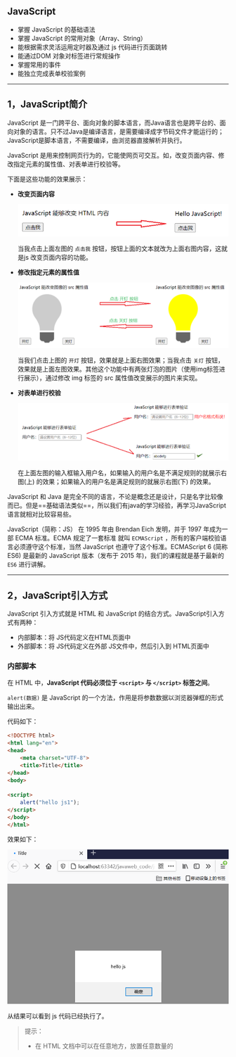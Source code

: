 ## JavaScript

* 掌握 JavaScript 的基础语法
* 掌握 JavaScript 的常用对象（Array、String）
* 能根据需求灵活运用定时器及通过 js 代码进行页面跳转
* 能通过DOM 对象对标签进行常规操作
* 掌握常用的事件
* 能独立完成表单校验案例

------

## 1，JavaScript简介

JavaScript 是一门跨平台、面向对象的脚本语言，而Java语言也是跨平台的、面向对象的语言。只不过Java是编译语言，是需要编译成字节码文件才能运行的；JavaScript是脚本语言，不需要编译，由浏览器直接解析并执行。

JavaScript 是用来控制网页行为的，它能使网页可交互。如，改变页面内容、修改指定元素的属性值、对表单进行校验等。

下面是这些功能的效果展示：

* **改变页面内容**

  <img src="assets/image-20210814173417834.png" alt="image-20210814173417834" style="zoom:80%;" />

  当我点击上面左图的 `点击我` 按钮，按钮上面的文本就改为上面右图内容，这就是js 改变页面内容的功能。

* **修改指定元素的属性值**

  <img src="assets/image-20210814173719505.png" alt="image-20210814173719505" style="zoom:70%;" />

  当我们点击上图的 `开灯` 按钮，效果就是上面右图效果；当我点击 `关灯` 按钮，效果就是上面左图效果。其他这个功能中有两张灯泡的图片（使用img标签进行展示），通过修改 img 标签的 src 属性值改变展示的图片来实现。

* **对表单进行校验**

  <img src="assets/image-20210814174242688.png" alt="image-20210814174242688" style="zoom:70%;" />

  在上面左图的输入框输入用户名，如果输入的用户名是不满足规则的就展示右图(上) 的效果；如果输入的用户名是满足规则的就展示右图(下) 的效果。

JavaScript 和 Java 是完全不同的语言，不论是概念还是设计，只是名字比较像而已。但是==基础语法类似==，所以我们有java的学习经验，再学习JavaScript 语言就相对比较容易些。

JavaScript（简称：JS） 在 1995 年由 Brendan Eich 发明，并于 1997 年成为一部 ECMA 标准。ECMA 规定了一套标准 就叫 `ECMAScript` ，所有的客户端校验语言必须遵守这个标准，当然 JavaScript 也遵守了这个标准。ECMAScript 6 (简称ES6) 是最新的 JavaScript 版本（发布于 2015 年)，我们的课程就是基于最新的 `ES6` 进行讲解。

------

## 2，JavaScript引入方式

JavaScript 引入方式就是 HTML 和 JavaScript 的结合方式。JavaScript引入方式有两种：

* 内部脚本：将 JS代码定义在HTML页面中
* 外部脚本：将 JS代码定义在外部 JS文件中，然后引入到 HTML页面中

### 内部脚本

在 HTML 中，**JavaScript 代码必须位于 `<script>` 与 `</script>` 标签之间**。

`alert(数据)` 是 JavaScript 的一个方法，作用是将参数数据以浏览器弹框的形式输出出来。

代码如下：

```html
<!DOCTYPE html>
<html lang="en">
<head>
    <meta charset="UTF-8">
    <title>Title</title>
</head>
<body>

<script>
    alert("hello js1");
</script>
</body>
</html>
```

效果如下：

<img src="assets/image-20210814181419691.png" alt="image-20210814181419691" style="zoom:70%;" />

从结果可以看到 js 代码已经执行了。

> 提示：
>
> * 在 HTML 文档中可以在任意地方，放置任意数量的<script>标签。如下图
>
>   ```html
>   <!DOCTYPE html>
>   <html lang="en">
>   <head>
>       <meta charset="UTF-8">
>       <title>Title</title>
>       <script>
>           alert("hello js1");
>       </script>
>   </head>
>   <body>
>       
>   <script>
>       alert("hello js1");
>   </script>
>       
>   </body>
>   </html>
>   <script>
>       alert("hello js1");
>   </script>
>   ```
>
> * 一般把脚本置于 <body> 元素的底部，可改善显示速度
>
>   因为浏览器在加载页面的时候会从上往下进行加载并解析。 我们应该让用户看到页面内容，然后再展示动态的效果。

### 外部脚本

- 第一步：定义外部 js 文件。

如定义名为 demo.js 的文件。项目结构如下：

<img src="assets/image-20210814182345236.png" alt="image-20210814182345236" style="zoom:80%;" />

demo.js 文件内容如下：

```js
alert("hello js");
```

- 第二步：在页面中引入外部的js文件

在页面使用 `script` 标签中使用 `src` 属性指定 js 文件的 URL 路径。

```html
<!DOCTYPE html>
<html lang="en">
<head>
    <meta charset="UTF-8">
    <title>Title</title>
</head>
<body>

<script src="../js/demo.js"></script>
</body>
</html>
```

> 注意：
>
> * 外部脚本不能包含 `<script>` 标签
>
>   在js文件中直接写 js 代码即可，不要在 js文件中写 `script` 标签
>
> * `<script>` 标签不能自闭合
>
>   在页面中引入外部js文件时，不能写成 `<script src="../js/demo.js" />`。

------

## 3，JavaScript基础语法

### 3.1  书写语法

* 区分大小写：与 Java 一样，变量名、函数名以及其他一切东西都是区分大小写的

* 每行结尾的分号可有可无

  如果一行上写多个语句时，必须加分号用来区分多个语句。

* 注释

  * 单行注释：// 注释内容
  * 多行注释：/* 注释内容 */

  > 注意：JavaScript 没有文档注释

* 大括号表示代码块

  下面语句大家肯定能看懂，和 java 一样 大括号表示代码块。

  ```js
  if (count == 3) { 
     alert(count); 
  } 
  ```

### 3.2  输出语句

js 可以通过以下方式进行内容的输出，只不过不同的语句输出到的位置不同

* **使用 window.alert() 写入警告框**

  ```html
  <!DOCTYPE html>
  <html lang="en">
  <head>
      <meta charset="UTF-8">
      <title>Title</title>
  </head>
  <body>
      
  <script>
      window.alert("hello js");//写入警告框
  </script>
  </body>
  </html>
  ```

  上面代码通过浏览器打开，我们可以看到如下图弹框效果

  <img src="assets/image-20210814181419691.png" alt="image-20210814181419691" style="zoom:70%;" />

* **使用 document.write() 写入 HTML 输出**

  ```html
  <!DOCTYPE html>
  <html lang="en">
  <head>
      <meta charset="UTF-8">
      <title>Title</title>
  </head>
  <body>
      
  <script>
      document.write("hello js 2~");//写入html页面
  </script>
  </body>
  </html>
  ```

  上面代码通过浏览器打开，我们可以在页面上看到 `document.write(内容)` 输出的内容

  <img src="assets/image-20210814190302845.png" alt="image-20210814190302845" style="zoom:80%;" />

* **使用 console.log() 写入浏览器控制台**

  ```html
  <!DOCTYPE html>
  <html lang="en">
  <head>
      <meta charset="UTF-8">
      <title>Title</title>
  </head>
  <body>
  
  <script>
      console.log("hello js 3");//写入浏览器的控制台
  </script>
  </body>
  </html>
  ```

  上面代码通过浏览器打开，我们可以在不能页面上看到  `console.log(内容)` 输出的内容，它是输出在控制台了，而怎么在控制台查看输出的内容呢？在浏览器界面按 `F12` 就可以看到下图的控制台

  ![image-20210814190906202](assets/image-20210814190906202.png)

### 3.3  变量

JavaScript 是一门弱类型语言，**变量可以存放不同类型的值**。JavaScript 中用 var 关键字（variable 的缩写）来声明变量。

```js
var 变量名 = 数据值;
```

如下在定义变量时赋值为数字数据，还可以将变量的值改为字符串类型的数。

```js
var test = 20;
test = "张三";
```

#### js 变量名命名规则

* 组成字符可以是任何字母、数字、下划线（_）或美元符号（$）
* 数字不能开头
* 建议使用驼峰命名

#### var 与 let 关键字

JavaScript 中 `var` 关键字有点特殊，有以下地方和其他语言不一样

* 作用域：全局变量

  ```js
  {
      var age = 20;
  }
  alert(age);  // 在代码块中定义的age 变量，在代码块外边还可以使用
  ```

* 变量可以重复定义

  ```js
  {
      var age = 20;
      var age = 30;//JavaScript 会用 30 将之前 age 变量的 20 替换掉
  }
  alert(age); //打印的结果是 30
  ```

ECMAScript 6 新增了`let `关键字来定义变量。它的用法类似于 `var`，但是所声明的变量，只在 `let` 关键字所在的代码块内有效，且不允许重复声明。

例如：

```js
{
    let age = 20;
}
alert(age); 
```

运行上面代码，浏览器并没有弹框输出结果，说明这段代码是有问题的。通过 `F12` 打开开发者模式可以看到如下错误信息

<img src="assets/image-20210815170848426.png" alt="image-20210815170848426" style="zoom:80%;" />

而如果在代码块中定义两个同名的变量，IDEA 开发工具就直接报错了

> <img src="assets/image-20210815170952829.png" alt="image-20210815170952829" style="zoom:80%;" />

#### const关键字

ECMAScript 6 新增了 const关键字，用来声明一个只读的常量。一旦声明，常量的值就不能改变。

> <img src="assets/image-20210815171128095.png" alt="image-20210815171128095" style="zoom:80%;" />

可以看到给 PI 这个常量重新赋值时报错。

### 3.4  数据类型

JavaScript 中提供了两类数据类型：原始类型 和 引用类型。

**使用 typeof 运算符可以获取数据类型**。

`alert(typeof age);` 以弹框的形式将 age 变量的数据类型输出

原始数据类型：

* **number**：数字（整数、小数、NaN(Not a Number)）

  ```js
  var age = 20;
  var price = 99.8;
  
  alert(typeof age); // 结果是 ： number
  alert(typeof price);// 结果是 ： number
  ```


注意：NaN是一个特殊的number类型的值

* **string**：字符、字符串，单双引皆可

  ```js
  var ch = 'a';
  var name = '张三'; 
  var addr = "北京";
  
  alert(typeof ch); //结果是  string
  alert(typeof name); //结果是  string
  alert(typeof addr); //结果是  string
  ```


注意：在 js 中 双引号和单引号都表示字符串类型的数据

* **boolean**：布尔。true，false

  ```js
  var flag = true;
  var flag2 = false;
  
  alert(typeof flag); //结果是 boolean
  alert(typeof flag2); //结果是 boolean
  ```

* **null**：对象为空

  ```js
  var obj = null;
  
  alert(typeof obj);//结果是 object
  ```


为什么打印上面的 obj 变量的数据类型，结果是object；这个官方给出了解释，下面是从官方文档截的图

<img src="assets/image-20210815173003408.png" alt="image-20210815173003408" style="zoom:80%;" />

* **undefined**：当声明的变量未初始化时，该变量的默认值是 undefined

  ```js
  var a ;
  alert(typeof a); //结果是 undefined
  ```

### 3.5  运算符

JavaScript 提供了如下的运算符。大部分和 Java语言 都是一样的，不同的是 JS 关系运算符中的 `==` 和 `===`。

* 一元运算符：++，--

* 算术运算符：+，-，*，/，%

* 赋值运算符：=，+=，-=…

* 关系运算符：>，<，>=，<=，!=，\==，===…

* 逻辑运算符：&&，||，!

* 三元运算符：条件表达式 ? true_value : false_value 

#### ==和===区别

概述:

* ==：
  1. 判断类型是否一样，如果不一样，则进行类型转换
  
  2. 再去比较其值
  
* ===：js 中的全等于

  1. 判断类型是否一样，如果不一样，直接返回false
  2. 再去比较其值

代码：

```js
var age1 = 20;
var age2 = "20";

alert(age1 == age2);// true
alert(age1 === age2);// false
```

#### 类型转换

上述讲解 `==` 运算符时，发现会进行类型转换。

* 其他类型转为number

  * string 转换为 number 类型：按照字符串的字面值，转为数字。如果字面值不是数字，则转为NaN

    将 string 转换为 number 有两种方式：

    * 使用 `+` 正号运算符：

      ```js
      var str = +"20";
      alert(str + 1) //21
      ```

    * 使用 `parseInt()` 函数(方法)：

      ```js
      var str = "20";
      alert(parseInt(str) + 1);
      ```

    建议使用 `parseInt()` 函数进行转换。

  * boolean 转换为 number 类型：true 转为1，false转为0

    ```js
    var flag = +false;
    alert(flag); // 0
    ```

* 其他类型转为boolean

  * number 类型转换为 boolean 类型：0和NaN转为false，其他的数字转为true
  * string 类型转换为 boolean 类型：空字符串转为false，其他的字符串转为true
  * null类型转换为 boolean 类型是 false
  * undefined 转换为 boolean 类型是 false

  **代码如下：**

  ```js
  // var flag = 3;
  // var flag = "";
  var flag = undefined;
  
  if(flag){
      alert("转为true");
  }else {
      alert("转为false");
  }
  ```

**使用场景：**

在 Java 中使用字符串前，一般都会先判断字符串不是null，并且不是空字符才会做其他的一些操作，JavaScript也有类型的操作，代码如下：

```js
var str = "abc";

//健壮性判断
if(str != null && str.length > 0){
    alert("转为true");
}else {
    alert("转为false");
}
```

但是由于 JavaScript 会自动进行类型转换，所以上述的判断可以进行简化，代码如下：

```js
var str = "abc";

//健壮性判断
if(str){
    alert("转为true");
}else {
    alert("转为false");
}
```

### 3.6  流程控制语句

JavaScript 中提供了和 Java 一样的流程控制语句，如下

* if 
* switch
* for
* while
* dowhile

#### if 语句

```js
var count = 3;
if (count == 3) {
    alert(count);
}
```

#### switch 语句

```js
var num = 3;
switch (num) {
    case 1:
        alert("星期一");
        break;
    case 2:
        alert("星期二");
        break;
    case 3:
        alert("星期三");
        break;
    case 4:
        alert("星期四");
        break;
    case 5:
        alert("星期五");
        break;
    case 6:
        alert("星期六");
        break;
    case 7:
        alert("星期日");
        break;
    default:
        alert("输入的星期有误");
        break;
}
```

#### for 循环语句

```js
var sum = 0;
for (let i = 1; i <= 100; i++) { //建议for循环小括号中定义的变量使用let
    sum += i;
}
alert(sum);
```

#### while 循环语句

```js
var sum = 0;
var i = 1;
while (i <= 100) {
    sum += i;
    i++;
}
alert(sum);
```

#### do-while 循环语句

```js
var sum = 0;
var i = 1;
do {
    sum += i;
    i++;
}
while (i <= 100);
alert(sum);
```

### 3.7  函数

函数（就是Java中的方法）是被设计为执行特定任务的代码块；JavaScript 函数通过 **function 关键词**进行定义。

#### 定义格式

函数定义格式有两种：

* 方式1

  ```js
  function 函数名(参数1,参数2..){
      要执行的代码
  }
  ```

* 方式2

  ```js
  var 函数名 = function (参数列表){
      要执行的代码
  }
  ```

注意：

* 形式参数不需要类型。因为JavaScript是弱类型语言

  ```js
  function add(a, b){
      return a + b;
  }
  ```

  上述函数的参数 a 和 b 不需要定义数据类型，因为在每个参数前加上 var 也没有任何意义。

* 返回值也不需要定义类型，可以在函数内部直接使用return返回即可

#### 函数调用

函数调用函数：

```js
函数名称(实际参数列表);
```

eg：

```js
let result = add(10,20);
```

注意：

* JS中，函数调用可以传递任意个数参数

例如  `let result = add(1,2,3);`  ：它是将数据 1 传递给了变量a，将数据 2 传递给了变量 b，而数据 3 没有变量接收。

------

## 4，JavaScript常用对象

JavaScript 提供了很多对象供使用者来使用。这些对象总共分类三类

* 基本对象

  <img src="assets/image-20210815183147297.png" alt="image-20210815183147297" style="zoom:80%;" />

* BOM 对象

  <img src="assets/image-20210815183207660.png" alt="image-20210815183207660" style="zoom:80%;" />

* DOM对象

  DOM 中的对象就比较多了，下图只是截取部分

  <img src="assets/image-20210815183225718.png" alt="image-20210815183225718" style="zoom:80%;" />

### 4.1  Array对象

JavaScript Array对象用于定义数组

#### 4.1.1  定义格式

数组的定义格式有两种：

* 方式1

  ```js
  var 变量名 = new Array(元素列表); 
  ```


例如：

```js
var arr = new Array(1,2,3); //1,2,3 是存储在数组中的数据（元素）
```

* 方式2

  ```js
  var 变量名 = [元素列表];
  ```


例如：

```js
var arr = [1,2,3]; //1,2,3 是存储在数组中的数据（元素）
```

注意：Java中的数组静态初始化使用的是{}定义，而 JavaScript 中使用的是 [] 定义

#### 4.1.2  元素访问

访问数组中的元素和 Java 语言的一样，格式如下：

```js
arr[索引] = 值;
```

**代码演示：**

```js
 // 方式一
var arr = new Array(1,2,3);
alert(arr);

// 方式二
var arr2 = [1,2,3];
alert(arr2);

// 访问
arr2[0] = 10;
alert(arr2)
```

#### 4.1.3  特点

JavaScript 中的数组相当于 Java 中集合。数组的长度是可以变化的，而 JavaScript 是弱类型，所以可以存储任意的类型的数据。

例如如下代码：

```js
// 变长
var arr3 = [1,2,3];
arr3[10] = 10;
alert(arr3[10]); // 10
alert(arr3[9]);  //undefined
```

上面代码在定义数组中给了三个元素，又给索引是 10 的位置添加了数据 10，那么 `索引3` 到 `索引9` 位置的元素是什么呢？我们之前就介绍了，在 JavaScript 中没有赋值的话，默认就是 `undefined`。

如果给 `arr3` 数组添加字符串的数据，也是可以添加成功的

```js
arr3[5] = "hello";
alert(arr3[5]); // hello
```

#### 4.1.4  属性

Array 对象提供了很多属性，如下图是官方文档截取的

<img src="assets/image-20210815190319166.png" alt="image-20210815190319166" style="zoom:80%;" />

这里只讲解 `length` 属性，该数组可以动态的获取数组的长度。而有这个属性，就可以遍历数组

```js
var arr = [1,2,3];
for (let i = 0; i < arr.length; i++) {
    alert(arr[i]);
}
```

#### 4.1.5  方法

Array 对象同样也提供了很多方法，如下图是官方文档截取的

<img src="assets/image-20210815190601340.png" alt="image-20210815190601340" style="zoom:80%;" />

只演示 `push` 函数和 `splice` 函数。

* push 函数：给数组添加元素，也就是在数组的末尾添加元素

  参数表示要添加的元素

  ```js
  // push:添加方法
  var arr5 = [1,2,3];
  arr5.push(10);
  alert(arr5);  //数组的元素是 {1,2,3,10}
  ```

* splice 函数：删除元素

  参数1：索引。表示从哪个索引位置删除

  参数2：个数。表示删除几个元素

  ```js
  // splice:删除元素
  var arr5 = [1,2,3];
  arr5.splice(0,1); //从 0 索引位置开始删除，删除一个元素 
  alert(arr5); // {2,3}
  ```

### 4.2  String对象

String对象的创建方式有两种

* 方式1：

  ```js
  var 变量名 = new String(s); 
  ```

* 方式2：

  ```js
  var 变量名 = "数组"; 
  ```

**属性：**

String对象提供了很多属性，下面给大家列举了一个属性 `length` ，该属性是用于动态的获取字符串的长度

<img src="assets/image-20210815192504884.png" alt="image-20210815192504884" style="zoom:60%;" />

**函数：**

String对象提供了很多函数（方法），下面给大家列举了两个方法。

<img src="assets/image-20210815192544172.png" alt="image-20210815192544172" style="zoom:70%;" />

String对象还有一个函数 `trim()` ，该方法在文档中没有体现，但是所有的浏览器都支持；它是用来去掉字符串两端的空格。

代码演示：

```js
var str4 = '  abc   ';
alert(1 + str4 + 1);
```

上面代码会输出内容 `1  abc  1`，很明显可以看到 abc 字符串左右两边是有空格的。接下来使用 `trim()` 函数

```js
var str4 = '  abc   ';
alert(1 + str4.trim() + 1);
```

输出的内容是 `1abc1` 。这就是 `trim()` 函数的作用。

`trim()` 函数在以后开发中还是比较常用的，例如下图所示是登陆界面

<img src="assets/image-20210815193420418.png" alt="image-20210815193420418" style="zoom:80%;"/> 

用户在输入用户名和密码时，可能会习惯的输入一些空格，这样在我们后端程序中判断用户名和密码是否正确，结果肯定是失败。所以我们一般都会对用户输入的字符串数据进行去除前后空格的操作。

### 4.3  自定义对象

在 JavaScript 中自定义对象特别简单，下面就是自定义对象的格式：

```js
var 对象名称 = {
    属性名称1:属性值1,
    属性名称2:属性值2,
    ...,
    函数名称:function (形参列表){},
	...
};
```

调用属性的格式：

```js
对象名.属性名
```

调用函数的格式：

```js
对象名.函数名()
```

接下来通过代码演示一下：

```js
var person = {
        name : "zhangsan",
        age : 23,
        eat: function (){
            alert("干饭~");
        }
    };

alert(person.name); //zhangsan
alert(person.age); //23

person.eat();  //干饭~
```

------

## 5，BOM

BOM：**Browser Object Model 浏览器对象模型。也就是 JavaScript 将浏览器的各个组成部分封装为对象**。

要操作浏览器的各个组成部分，就可以通过操作 BOM 中的对象来实现。比如：现在想将浏览器地址栏的地址改为 `https://www.itheima.com` 就可以通过使用 BOM 中定义的 `Location` 对象的 `href` 属性，代码： `location.href = "https://itheima.com";` 

 BOM 中包含了如下对象：

* Window：浏览器窗口对象
* Navigator：浏览器对象
* Screen：屏幕对象
* History：历史记录对象
* Location：地址栏对象

下图是 BOM 中的各个对象和浏览器的各个组成部分的对应关系

<img src="assets/image-20210815194911914.png" alt="image-20210815194911914" style="zoom:70%;" />

BOM 中的 `Navigator` 对象和 `Screen` 对象基本不会使用，所以我们的课堂只对 `Window`、`History`、`Location` 对象进行讲解。

### 5.1  Window对象

window 对象是 JavaScript 对浏览器的窗口进行封装的对象。

#### 5.1.1  获取window对象

该对象不需要创建直接使用 `window`，其中 `window. ` 可以省略。比如我们之前使用的 `alert()` 函数，其实就是 `window` 对象的函数，在调用是可以写成如下两种

* 显式使用 `window` 对象调用

  ```js
  window.alert("abc");
  ```

* 隐式调用

  ```
  alert("abc")
  ```

#### 5.1.2  window对象属性

`window` 对象提供了用于获取其他 BOM 组成对象的属性

<img src="assets/image-20210815200625592.png" alt="image-20210815200625592" style="zoom:80%;" />

也就是说，想使用 `Location` 对象的话，就可以使用 `window` 对象获取；写成 `window.location`，而 `window.` 可以省略，简化写成 `location` 来获取 `Location` 对象。

#### 5.1.3  window对象函数

`window` 对象提供了很多函数，但很多都不常用；下面给大家列举了一些比较常用的函数

<img src="assets/image-20210815201323329.png" alt="image-20210815201323329" style="zoom:80%;" />

> `setTimeout(function,毫秒值)` : 在一定的时间间隔后执行一个function，只执行一次
> `setInterval(function,毫秒值)` :在一定的时间间隔后执行一个function，循环执行

**confirm代码演示：**

```js
// confirm()，点击确定按钮，返回true，点击取消按钮，返回false
var flag = confirm("确认删除？");

alert(flag);
```

下图是 `confirm()` 函数的效果。当点击 `确定` 按钮，`flag` 变量值记录的就是 `true` ；当我们点击 `取消` 按钮，`flag` 变量值记录的就是 `false`。

<img src="assets/image-20210815201600493.png" alt="image-20210815201600493" style="zoom:80%;" />

而以后我们在页面删除数据时候如下图每一条数据后都有 `删除` 按钮，有可能是用户的一些误操作，所以对于删除操作需要用户进行再次确认，此时就需要用到 `confirm()` 函数。

<img src="assets/image-20210815202406490.png" alt="image-20210815202406490" style="zoom:70%;" />

**定时器代码演示：**

```js
setTimeout(function (){
    alert("hehe");
},3000);
```

当我们打开浏览器，3秒后才会弹框输出 `hehe`，并且只会弹出一次。

```js
setInterval(function (){
    alert("hehe");
},2000);
```

当我们打开浏览器，每隔2秒都会弹框输出 `hehe`。

#### 5.1.4  案例

**需求：每隔1秒，灯泡切换一次状态**

<img src="assets/image-20210815203345262.png" alt="image-20210815203345262" style="zoom:70%;" />

需求说明：

有如下页面效果，实现定时进行开灯、关灯功能

<img src="assets/image-20210815203623739.png" alt="image-20210815203623739" style="zoom:80%;" />

初始页面环境

```html
<!DOCTYPE html>
<html lang="en">
<head>
    <meta charset="UTF-8">
    <title>JavaScript演示</title>
</head>
<body>

<input type="button" onclick="on()" value="开灯">
<img id="myImage" border="0" src="../imgs/off.gif" style="text-align:center;">
<input type="button" onclick="off()" value="关灯">

<script>
    function on(){
        document.getElementById('myImage').src='../imgs/on.gif';
    }

    function off(){
        document.getElementById('myImage').src='../imgs/off.gif'
    }

</script>
</body>
</html>
```

代码实现：

```html
<!DOCTYPE html>
<html lang="en">
<head>
    <meta charset="UTF-8">
    <title>JavaScript演示</title>
</head>
<body>

<input type="button" onclick="on()" value="开灯">
<img id="myImage" border="0" src="../imgs/off.gif" style="text-align:center;">
<input type="button" onclick="off()" value="关灯">

<script>
    function on(){
        document.getElementById('myImage').src='../imgs/on.gif';
    }

    function off(){
        document.getElementById('myImage').src='../imgs/off.gif'
    }
    
    //定义一个变量，用来记录灯的状态，偶数是开灯状态，奇数是关灯状态
    var x = 0;
    //使用循环定时器
    setInterval(function (){
        if(x % 2 == 0){//表示是偶数，开灯状态，调用 on() 函数
            on();
        }else {  //表示是奇数，关灯状态，调用 off() 函数
            off();
        }
        x ++;//改变变量的值
    },1000);

</script>
</body>
</html>
```

### 5.2  History对象

History 对象是 JavaScript 对历史记录进行封装的对象。

* History 对象的获取


使用 `window.history`获取，其中window. 可以省略

* History 对象的函数

  <img src="assets/image-20210815224826535.png" alt="image-20210815224826535" style="zoom:70%;" />


这两个函数我们平时在访问其他的一些网站时经常使用对应的效果，如下图

<img src="assets/image-20210815225059114.png" alt="image-20210815225059114" style="zoom:80%;" />

当点击向左的箭头，就跳转到前一个访问的页面，这就是 `back()` 函数的作用；当点击向右的箭头，就跳转到下一个访问的页面，这就是 `forward()` 函数的作用。

### 5.3  Location对象

<img src="assets/image-20210815225243560.png" alt="image-20210815225243560" style="zoom:80%;" />

Location 对象是 JavaScript 对地址栏封装的对象。可以通过操作该对象，跳转到任意页面。

#### 5.3.1  获取Location对象

使用 window.location获取，其中window. 可以省略

```js
window.location.方法();
location.方法();
```

#### 5.3.2  Location对象属性

Location对象提供了很对属性。以后常用的只有一个属性 `href`

<img src="assets/image-20210815225707580.png" alt="image-20210815225707580" style="zoom:80%;" />

**代码演示：**

```js
alert("要跳转了");
location.href = "https://www.baidu.com";
```

在浏览器首先会弹框显示 `要跳转了`，当点击了 `确定` 就会跳转到 百度 的首页。

#### 5.3.3  案例

**需求：3秒跳转到百度首页**

**分析：**

1. 3秒跳转，由此可以确定需要使用到定时器，而只跳转一次，所以使用 `setTimeOut()`
2. 要进行页面跳转，所以需要用到 `location` 对象的 `href` 属性实现

**代码实现：**

```js
document.write("3秒跳转到首页..."); 
setTimeout(function (){
    location.href = "https://www.baidu.com"
},3000);
```

------

## 6，DOM

### 6.1  概述

DOM：**Document Object Model 文档对象模型。也就是 JavaScript 将 HTML 文档的各个组成部分封装为对象**。

DOM 其实我们并不陌生，之前在学习 XML 就接触过，**只不过 XML 文档中的标签需要我们写代码解析，而 HTML 文档是浏览器解析**。封装的对象分为

* Document：整个文档对象
* Element：元素对象
* Attribute：属性对象
* Text：文本对象
* Comment：注释对象

如下图，左边是 HTML 文档内容，右边是 DOM 树

![image-20210815231028430](assets/image-20210815231028430.png)

**作用：**

JavaScript 通过 DOM， 就能够对 HTML进行操作了

* 改变 HTML 元素的内容
* 改变 HTML 元素的样式（CSS）
* 对 HTML DOM 事件作出反应
* 添加和删除 HTML 元素

**DOM相关概念：**

DOM 是 W3C（万维网联盟）定义了访问 HTML 和 XML 文档的标准。该标准被分为 3 个不同的部分：

1. 核心 DOM：针对任何结构化文档的标准模型。 XML 和 HTML 通用的标准

   * Document：整个文档对象

   * Element：元素对象

   * Attribute：属性对象

   * Text：文本对象

   * Comment：注释对象

2. XML DOM： 针对 XML 文档的标准模型

3. HTML DOM： 针对 HTML 文档的标准模型

   该标准是在核心 DOM 基础上，对 HTML 中的每个标签都封装成了不同的对象

   * 例如：`<img>` 标签在浏览器加载到内存中时会被封装成 `Image` 对象，同时该对象也是 `Element` 对象。
   * 例如：`<input type='button'>` 标签在浏览器加载到内存中时会被封装成 `Button` 对象，同时该对象也是 `Element` 对象。

### 6.2  获取 Element对象

HTML 中的 Element 对象可以通过 `Document` 对象获取，而 `Document` 对象是通过 `window` 对象获取。

`Document` 对象中提供了以下获取 `Element` 元素对象的函数

* `getElementById()`：根据id属性值获取，返回单个Element对象
* `getElementsByTagName()`：根据标签名称获取，返回Element对象数组
* `getElementsByName()`：根据name属性值获取，返回Element对象数组
* `getElementsByClassName()`：根据class属性值获取，返回Element对象数组

**代码演示：**

下面有提前准备好的页面：

```html
<!DOCTYPE html>
<html lang="en">
<head>
    <meta charset="UTF-8">
    <title>Title</title>
</head>
<body>
    <img id="light" src="../imgs/off.gif"> <br>

    <div class="cls">传智教育</div>   <br>
    <div class="cls">黑马程序员</div> <br>

    <input type="checkbox" name="hobby"> 电影
    <input type="checkbox" name="hobby"> 旅游
    <input type="checkbox" name="hobby"> 游戏
    <br>
    <script>
		//在此处书写js代码
    </script>
</body>
</html>
```

1. 根据 `id` 属性值获取上面的 `img` 元素对象，返回单个对象

   ```js
   var img = document.getElementById("light");
   alert(img);
   ```

   结果如下：

   <img src="assets/image-20210815233232924.png" alt="image-20210815233232924" style="zoom:80%;" />

   从弹框输出的内容，也可以看出是一个图片元素对象。

2. 根据标签名称获取所有的 `div` 元素对象

   ```js
   var divs = document.getElementsByTagName("div");// 返回一个数组，数组中存储的是 div 元素对象
   // alert(divs.length);  //输出 数组的长度
   //遍历数组
   for (let i = 0; i < divs.length; i++) {
       alert(divs[i]);
   }
   ```

3. 获取所有的满足 `name = 'hobby'` 条件的元素对象

   ```js
   //3. getElementsByName：根据name属性值获取，返回Element对象数组
   var hobbys = document.getElementsByName("hobby");
   for (let i = 0; i < hobbys.length; i++) {
       alert(hobbys[i]);
   }
   ```

4. 获取所有的满足 `class='cls'` 条件的元素对象

   ```js
   //4. getElementsByClassName：根据class属性值获取，返回Element对象数组
   var clss = document.getElementsByClassName("cls");
   for (let i = 0; i < clss.length; i++) {
       alert(clss[i]);
   }
   ```

### 6.3  HTML Element对象使用

HTML 中的 `Element` 元素对象有很多，不可能全部记住，以后是根据具体的需求查阅文档使用。

下面我们通过具体的案例给大家演示文档的查询和对象的使用；下面提前给大家准备好的页面

```html
<!DOCTYPE html>
<html lang="en">
<head>
    <meta charset="UTF-8">
    <title>Title</title>
</head>
<body>
    <img id="light" src="../imgs/off.gif"> <br>

    <div class="cls">传智教育</div>   <br>
    <div class="cls">黑马程序员</div> <br>

    <input type="checkbox" name="hobby"> 电影
    <input type="checkbox" name="hobby"> 旅游
    <input type="checkbox" name="hobby"> 游戏
    <br>
    <script>
        //在此处写js低吗
    </script>
</body>
</html>
```

**需求：**

1. 点亮灯泡

   此案例由于需要改变 `img` 标签 的图片，所以我们查询文档，下图是查看文档的流程：

   <img src="assets/查看文档.png" alt="image-20210815233232924" style="zoom:100%;" />

   代码实现：

   ```js
   //1，根据 id='light' 获取 img 元素对象
   var img = document.getElementById("light");
   //2，修改 img 对象的 src 属性来改变图片
   img.src = "../imgs/on.gif";
   ```

2. 将所有的 `div` 标签的标签体内容替换为 `呵呵`

   ```js
   //1，获取所有的 div 元素对象
   var divs = document.getElementsByTagName("div");
   /*
           style:设置元素css样式
           innerHTML：设置元素内容
       */
   //2，遍历数组，获取到每一个 div 元素对象，并修改元素内容
   for (let i = 0; i < divs.length; i++) {
       //divs[i].style.color = 'red';
       divs[i].innerHTML = "呵呵";
   }
   ```

3. 使所有的复选框呈现被选中的状态

   此案例我们需要看 复选框 元素对象有什么属性或者函数是来操作 复选框的选中状态。下图是文档的查看

   ![image-20210816000520457](assets/image-20210816000520457.png)

   代码实现：

   ```js
   //1，获取所有的 复选框 元素对象
   var hobbys = document.getElementsByName("hobby");
   //2，遍历数组，通过将 复选框 元素对象的 checked 属性值设置为 true 来改变复选框的选中状态
   for (let i = 0; i < hobbys.length; i++) {
       hobbys[i].checked = true;
   }
   ```

------

## 7，事件监听

要想知道什么是事件监听，首先先聊聊什么是事件？

HTML 事件是发生在 HTML 元素上的“事情”。比如：页面上的 `按钮被点击`、`鼠标移动到元素之上`、`按下键盘按键` 等都是事件。

事件监听是JavaScript 可以在事件被侦测到时==执行一段逻辑代码。==例如下图当我们点击 `开灯` 按钮，就需要通过 js 代码实现替换图片

<img src="assets/image-20210816194143246.png" alt="image-20210816194143246" style="zoom:80%;" />

再比如下图输入框，当我们输入了用户名 `光标离开` 输入框，就需要通过 js 代码对输入的内容进行校验，没通过校验就在输入框后提示 `用户名格式有误!`

<img src="assets/image-20210816194333252.png" alt="image-20210816194333252" style="zoom:90%;" />

### 7.1  事件绑定

JavaScript 提供了两种事件绑定方式：

* 方式一：通过 HTML标签中的事件属性进行绑定

  如下面代码，有一个按钮元素，我们是在该标签上定义 `事件属性`，在事件属性中绑定函数。`onclick` 就是 `单击事件` 的事件属性。`onclick='on（）'` 表示该点击事件绑定了一个名为 `on()` 的函数

  ```html
  <input type="button" onclick='on()’>
  ```

  下面是点击事件绑定的 `on()` 函数

  ```js
  function on(){
  	alert("我被点了");
  }
  ```

* 方式二：通过 DOM 元素属性绑定

  如下面代码是按钮标签，在该标签上我们并没有使用 `事件属性`，绑定事件的操作需要在 js 代码中实现

  ```html
  <input type="button" id="btn">
  ```

  下面 js 代码是获取了 `id='btn'` 的元素对象，然后将 `onclick` 作为该对象的属性，并且绑定匿名函数。该函数是在事件触发后自动执行

  ```js
  document.getElementById("btn").onclick = function (){
      alert("我被点了");
  }
  ```

**代码演示：**

```html
<!DOCTYPE html>
<html lang="en">
<head>
    <meta charset="UTF-8">
    <title>Title</title>
</head>
<body>
    <!--方式1：在下面input标签上添加 onclick 属性，并绑定 on() 函数-->
    <input type="button" value="点我" onclick="on()"> <br>
    <input type="button" value="再点我" id="btn">

    <script>
        function on(){
            alert("我被点了");
        }
      	//方式2：获取 id="btn" 元素对象，通过调用 onclick 属性 绑定点击事件
        document.getElementById("btn").onclick = function (){
            alert("我被点了");
        }
    </script>
</body>
</html>
```

### 7.2  常见事件

上面案例中使用到了 `onclick` 事件属性，那都有哪些事件属性供我们使用呢？下面就给大家列举一些比较常用的事件属性

| 事件属性名  | 说明                     |
| ----------- | ------------------------ |
| onclick     | 鼠标单击事件             |
| onblur      | 元素失去焦点             |
| onfocus     | 元素获得焦点             |
| onload      | 某个页面或图像被完成加载 |
| onsubmit    | 当表单提交时触发该事件   |
| onmouseover | 鼠标被移到某元素之上     |
| onmouseout  | 鼠标从某元素移开         |

* `onfocus` 获得焦点事件。

  如下图，当点击了输入框后，输入框就获得了焦点。而下图示例是当获取焦点后会更改输入框的背景颜色。

  <img src="assets/image-20210816214900928.png" alt="image-20210816214900928" style="zoom:80%;" />

* `onblur  ` 失去焦点事件。

  如下图，当点击了输入框后，输入框就获得了焦点；再点击页面其他位置，那输入框就失去焦点了。下图示例是将输入的文本转换为大写。

  <img src="assets/image-20210816215235969.png" alt="image-20210816215235969" style="zoom:80%;" />

* `onmouseout  ` 鼠标移出事件。

* `onmouseover  `  鼠标移入事件。

  如下图，当鼠标移入到 苹果 图片上时，苹果图片变大；当鼠标移出 苹果图片时，苹果图片变小。

  <img src="assets/image-20210816220149093.png" alt="image-20210816220149093" style="zoom:70%;" />

* `onsubmit  ` 表单提交事件

  如下是带有表单的页面

  ```html
  <!DOCTYPE html>
  <html lang="en">
  <head>
      <meta charset="UTF-8">
      <title>Title</title>
  </head>
  <body>
      <form id="register" action="#" >
          <input type="text" name="username" />
          <input type="submit" value="提交">
      </form>
      <script>
          
      </script>
  </body>
  </html>
  ```

  如上代码的表单，当我们点击 `提交` 按钮后，表单就会提交，此处默认使用的是 `GET` 提交方式，会将提交的数据拼接到 URL 后。现需要通过 js 代码实现阻止表单提交的功能，js 代码实现如下：

  1. 获取 `form` 表单元素对象。
  2. 给 `form` 表单元素对象绑定 `onsubmit` 事件，并绑定匿名函数。
  3. 该匿名函数如果返回的是true，提交表单；如果返回的是false，阻止表单提交。

  ```js
  document.getElementById("register").onsubmit = function (){
      //onsubmit 返回true，则表单会被提交，返回false，则表单不提交
      return true;
  }
  ```

------

## 8，表单验证案例

### 8.1  需求

<img src="assets/image-20210816225925955.png" alt="image-20210816225925955" style="zoom:60%;" />

有如下注册页面，对表单进行校验，如果输入的用户名、密码、手机号符合规则，则允许提交；如果不符合规则，则不允许提交。

完成以下需求：

1. 当输入框失去焦点时，验证输入内容是否符合要求

2. 当点击注册按钮时，判断所有输入框的内容是否都符合要求，如果不合符则阻止表单提交

### 8.2  环境准备

下面是初始页面

```html
<!DOCTYPE html>
<html lang="en">
<head>
    <meta charset="UTF-8">
    <title>欢迎注册</title>
    <link href="../css/register.css" rel="stylesheet">
</head>
<body>
    <div class="form-div">
        <div class="reg-content">
            <h1>欢迎注册</h1>
            <span>已有帐号？</span> <a href="#">登录</a>
        </div>
        <form id="reg-form" action="#" method="get">
            <table>
                <tr>
                    <td>用户名</td>
                    <td class="inputs">
                        <input name="username" type="text" id="username">
                        <br>
                        <span id="username_err" class="err_msg" style="display: none">用户名不太受欢迎</span>
                    </td>
                </tr>

                <tr>
                    <td>密码</td>
                    <td class="inputs">
                        <input name="password" type="password" id="password">
                        <br>
                        <span id="password_err" class="err_msg" style="display: none">密码格式有误</span>
                    </td>
                </tr>

                <tr>
                    <td>手机号</td>
                    <td class="inputs"><input name="tel" type="text" id="tel">
                        <br>
                        <span id="tel_err" class="err_msg" style="display: none">手机号格式有误</span>
                    </td>
                </tr>
            </table>
            <div class="buttons">
                <input value="注 册" type="submit" id="reg_btn">
            </div>
            <br class="clear">
        </form>

    </div>


    <script>

    </script>
</body>
</html>
```

### 8.3  验证输入框

此小节完成如下功能：

* 校验用户名。当用户名输入框失去焦点时，判断输入的内容是否符合 `长度是 6-12 位` 规则，不符合使 `id='username_err'` 的span标签显示出来，给出用户提示。
* 校验密码。当密码输入框失去焦点时，判断输入的内容是否符合 `长度是 6-12 位` 规则，不符合使 `id='password_err'` 的span标签显示出来，给出用户提示。
* 校验手机号。当手机号输入框失去焦点时，判断输入的内容是否符合 `长度是 11 位` 规则，不符合使 `id='tel_err'` 的span标签显示出来，给出用户提示。

代码如下：

```js
//1. 验证用户名是否符合规则
//1.1 获取用户名的输入框
var usernameInput = document.getElementById("username");

//1.2 绑定onblur事件 失去焦点
usernameInput.onblur = function () {
    //1.3 获取用户输入的用户名
    var username = usernameInput.value.trim();

    //1.4 判断用户名是否符合规则：长度 6~12
    if (username.length >= 6 && username.length <= 12) {
        //符合规则
        document.getElementById("username_err").style.display = 'none';
    } else {
        //不合符规则
        document.getElementById("username_err").style.display = '';
    }
}

//1. 验证密码是否符合规则
//1.1 获取密码的输入框
var passwordInput = document.getElementById("password");

//1.2 绑定onblur事件 失去焦点
passwordInput.onblur = function() {
    //1.3 获取用户输入的密码
    var password = passwordInput.value.trim();

    //1.4 判断密码是否符合规则：长度 6~12
    if (password.length >= 6 && password.length <= 12) {
        //符合规则
        document.getElementById("password_err").style.display = 'none';
    } else {
        //不合符规则
        document.getElementById("password_err").style.display = '';
    }
}

//1. 验证手机号是否符合规则
//1.1 获取手机号的输入框
var telInput = document.getElementById("tel");

//1.2 绑定onblur事件 失去焦点
telInput.onblur = function() {
    //1.3 获取用户输入的手机号
    var tel = telInput.value.trim();

    //1.4 判断手机号是否符合规则：长度 11
    if (tel.length == 11) {
        //符合规则
        document.getElementById("tel_err").style.display = 'none';
    } else {
        //不合符规则
        document.getElementById("tel_err").style.display = '';
    }
}
```

### 8.4  验证表单

当用户点击 `注册` 按钮时，需要同时对输入的 `用户名`、`密码`、`手机号` ，如果都符合规则，则提交表单；如果有一个不符合规则，则不允许提交表单。实现该功能需要获取表单元素对象，并绑定 `onsubmit` 事件

```js
//1. 获取表单对象
var regForm = document.getElementById("reg-form");

//2. 绑定onsubmit 事件
regForm.onsubmit = function () {
    
}
```

`onsubmit` 事件绑定的函数需要对输入的 `用户名`、`密码`、`手机号` 进行校验，这些校验我们之前都已经实现过了，这里我们还需要再校验一次吗？不需要，只需要对之前校验的代码进行改造，把每个校验的代码专门抽象到有名字的函数中，方便调用；并且每个函数都要返回结果来去决定是提交表单还是阻止表单提交，代码如下：

```js
//1. 验证用户名是否符合规则
//1.1 获取用户名的输入框
var usernameInput = document.getElementById("username");

//1.2 绑定onblur事件 失去焦点
usernameInput.onblur = checkUsername;

function checkUsername() {
    //1.3 获取用户输入的用户名
    var username = usernameInput.value.trim();

    //1.4 判断用户名是否符合规则：长度 6~12
    var flag = username.length >= 6 && username.length <= 12;
    if (flag) {
        //符合规则
        document.getElementById("username_err").style.display = 'none';
    } else {
        //不合符规则
        document.getElementById("username_err").style.display = '';
    }
    return flag;
}

//1. 验证密码是否符合规则
//1.1 获取密码的输入框
var passwordInput = document.getElementById("password");

//1.2 绑定onblur事件 失去焦点
passwordInput.onblur = checkPassword;

function checkPassword() {
    //1.3 获取用户输入的密码
    var password = passwordInput.value.trim();

    //1.4 判断密码是否符合规则：长度 6~12
    var flag = password.length >= 6 && password.length <= 12;
    if (flag) {
        //符合规则
        document.getElementById("password_err").style.display = 'none';
    } else {
        //不合符规则
        document.getElementById("password_err").style.display = '';
    }
    return flag;
}

//1. 验证手机号是否符合规则
//1.1 获取手机号的输入框
var telInput = document.getElementById("tel");

//1.2 绑定onblur事件 失去焦点
telInput.onblur = checkTel;

function checkTel() {
    //1.3 获取用户输入的手机号
    var tel = telInput.value.trim();

    //1.4 判断手机号是否符合规则：长度 11
    var flag = tel.length == 11;
    if (flag) {
        //符合规则
        document.getElementById("tel_err").style.display = 'none';
    } else {
        //不合符规则
        document.getElementById("tel_err").style.display = '';
    }
    return flag;
}
```

而 `onsubmit` 绑定的函数需要调用 `checkUsername()` 函数、`checkPassword()` 函数、`checkTel()` 函数。

```js
//1. 获取表单对象
var regForm = document.getElementById("reg-form");

//2. 绑定onsubmit 事件
regForm.onsubmit = function () {
    //挨个判断每一个表单项是否都符合要求，如果有一个不合符，则返回false

    var flag = checkUsername() && checkPassword() && checkTel();

    return flag;
}
```

------

## 9，RegExp对象

RegExp 是正则对象。正则对象是判断指定字符串是否符合规则。

如下图是百度贴吧中的帖子

<img src="assets/image-20210816235112754.png" alt="image-20210816235112754" style="zoom:70%;" />

我们可以通过爬虫技术去爬取该页面源代码，然后获取页面中所有的邮箱，后期我们可以给这些邮箱地址发送推广的邮件。那么问题来了，如何才能知道页面内容中哪些事邮箱地址呢？这里就可以使用正则表达式来匹配邮箱。

在 js 中对正则表达式封装的对象就是正则对象。

### 9.1  正则对象使用

#### 9.1.1  创建对象

正则对象有两种创建方式：

* 直接量方式：注意不要加引号

  ```js
  var reg = /正则表达式/;
  ```

* 创建 RegExp 对象

  ```js
  var reg = new RegExp("正则表达式");
  ```

#### 9.1.2  函数

`test(str)` ：判断指定字符串是否符合规则，返回 true或 false

### 9.2  正则表达式

从上面创建正则对象的格式中可以看出不管哪种方式都需要正则表达式，那么什么是正则表达式呢？

正则表达式定义了字符串组成的规则。也就是判断指定的字符串是否符合指定的规则，如果符合返回true，如果不符合返回false。

正则表达式是和语言无关的。很多语言都支持正则表达式，Java语言也支持，只不过正则表达式在不同的语言中的使用方式不同，js 中需要使用正则对象来使用正则表达式。

正则表达式常用的规则如下：

* ^：表示开始

* $：表示结束

* [ ]：代表某个范围内的单个字符，比如： [0-9] 单个数字字符

* .：代表任意单个字符，除了换行和行结束符

* \w：代表单词字符：字母、数字、下划线(_)，相当于 [A-Za-z0-9_]

* \d：代表数字字符： 相当于 [0-9]

量词：

* +：至少一个

* *：零个或多个

* ？：零个或一个

* {x}：x个

* {m,}：至少m个

* {m,n}：至少m个，最多n个

**代码演示：**

```js
// 规则：单词字符，6~12
//1,创建正则对象，对正则表达式进行封装
var reg = /^\w{6,12}$/;

var str = "abcccc";
//2,判断 str 字符串是否符合 reg 封装的正则表达式的规则
var flag = reg.test(str);
alert(flag);
```

### 9.3  改进表单校验案例

表单校验案例中的规则是我们进行一系列的判断来实现的，现在学习了正则对象后，就可以使用正则对象来改进这个案例。

```html
<!DOCTYPE html>
<html lang="en">
<head>
    <meta charset="UTF-8">
    <title>欢迎注册</title>
    <link href="../css/register.css" rel="stylesheet">
</head>
<body>

<div class="form-div">
    <div class="reg-content">
        <h1>欢迎注册</h1>
        <span>已有帐号？</span> <a href="#">登录</a>
    </div>
    <form id="reg-form" action="#" method="get">

        <table>

            <tr>
                <td>用户名</td>
                <td class="inputs">
                    <input name="username" type="text" id="username">
                    <br>
                    <span id="username_err" class="err_msg" style="display: none">用户名不太受欢迎</span>
                </td>

            </tr>

            <tr>
                <td>密码</td>
                <td class="inputs">
                    <input name="password" type="password" id="password">
                    <br>
                    <span id="password_err" class="err_msg" style="display: none">密码格式有误</span>
                </td>
            </tr>


            <tr>
                <td>手机号</td>
                <td class="inputs"><input name="tel" type="text" id="tel">
                    <br>
                    <span id="tel_err" class="err_msg" style="display: none">手机号格式有误</span>
                </td>
            </tr>

        </table>

        <div class="buttons">
            <input value="注 册" type="submit" id="reg_btn">
        </div>
        <br class="clear">
    </form>

</div>


<script>

    //1. 验证用户名是否符合规则
    //1.1 获取用户名的输入框
    var usernameInput = document.getElementById("username");

    //1.2 绑定onblur事件 失去焦点
    usernameInput.onblur = checkUsername;

    function checkUsername() {
        //1.3 获取用户输入的用户名
        var username = usernameInput.value.trim();

        //1.4 判断用户名是否符合规则：长度 6~12,单词字符组成
        var reg = /^\w{6,12}$/;
        var flag = reg.test(username);

        //var flag = username.length >= 6 && username.length <= 12;
        if (flag) {
            //符合规则
            document.getElementById("username_err").style.display = 'none';
        } else {
            //不合符规则
            document.getElementById("username_err").style.display = '';
        }
        return flag;
    }

    //1. 验证密码是否符合规则
    //1.1 获取密码的输入框
    var passwordInput = document.getElementById("password");

    //1.2 绑定onblur事件 失去焦点
    passwordInput.onblur = checkPassword;

    function checkPassword() {
        //1.3 获取用户输入的密码
        var password = passwordInput.value.trim();

        //1.4 判断密码是否符合规则：长度 6~12
        var reg = /^\w{6,12}$/;
        var flag = reg.test(password);

        //var flag = password.length >= 6 && password.length <= 12;
        if (flag) {
            //符合规则
            document.getElementById("password_err").style.display = 'none';
        } else {
            //不合符规则
            document.getElementById("password_err").style.display = '';
        }
        return flag;
    }

    //1. 验证手机号是否符合规则
    //1.1 获取手机号的输入框
    var telInput = document.getElementById("tel");

    //1.2 绑定onblur事件 失去焦点
    telInput.onblur = checkTel;

    function checkTel() {
        //1.3 获取用户输入的手机号
        var tel = telInput.value.trim();

        //1.4 判断手机号是否符合规则：长度 11，数字组成，第一位是1
        //var flag = tel.length == 11;
        var reg = /^[1]\d{10}$/;
        var flag = reg.test(tel);
        if (flag) {
            //符合规则
            document.getElementById("tel_err").style.display = 'none';
        } else {
            //不合符规则
            document.getElementById("tel_err").style.display = '';
        
        return flag;
    }

    //1. 获取表单对象
    var regForm = document.getElementById("reg-form");

    //2. 绑定onsubmit 事件
    regForm.onsubmit = function () {
        //挨个判断每一个表单项是否都符合要求，如果有一个不合符，则返回false

        var flag = checkUsername() && checkPassword() && checkTel();

        return flag;
    }
</script>
</body>
</html>
```

